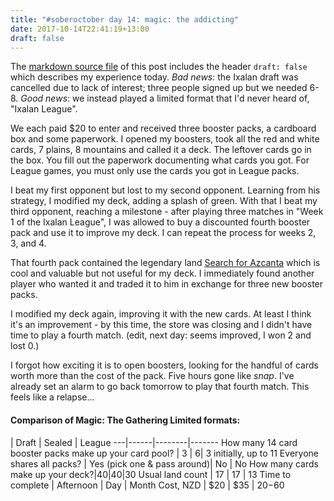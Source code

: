 ```yaml
---
title: "#soberoctober day 14: magic: the addicting"
date: 2017-10-14T22:41:19+13:00
draft: false
---
```


The [markdown source file](https://raw.githubusercontent.com/therealplato/therealplato.com/master/hugosite/content/posts/soberoctober14.md)
of this post includes the header `draft: false` which describes my experience today. *Bad news*: the Ixalan draft was cancelled due to lack
of interest; three people signed up but we needed 6-8. *Good news*: we instead played a limited format that I'd never heard of, "Ixalan
League".


We each paid $20 to enter and received three booster packs, a cardboard box and some paperwork. I opened my boosters, took all the red and
white cards, 7 plains, 8 mountains and called it a deck. The leftover cards go in the box. You fill out the paperwork documenting what cards
you got. For League games, you must only use the cards you got in League packs.

I beat my first opponent but lost to my second opponent. Learning from his strategy, I modified my deck, adding a splash of green. With that
I beat my third opponent, reaching a milestone - after playing three matches in "Week 1 of the Ixalan League", I was allowed to buy a
discounted fourth booster pack and use it to improve my deck. I can repeat the process for weeks 2, 3, and 4.

That fourth pack contained the legendary land [Search for
Azcanta](http://gatherer.wizards.com/Pages/Card/Details.aspx?name=Search+for+Azcanta) which is cool and valuable but not useful for my deck.
I immediately found another player who wanted it and traded it to him in exchange for three new booster packs. 

I modified my deck again, improving it with the new cards. At least I think it's an improvement - by this time, the store was closing and I
didn't have time to play a fourth match. (edit, next day: seems improved, I won 2 and lost 0.)

I forgot how exciting it is to open boosters, looking for the handful of cards worth more than the cost of the pack. Five hours gone like
*snap*. I've already set an alarm to go back tomorrow to play that fourth match. This feels like a relapse... 

#### Comparison of Magic: The Gathering Limited formats:

 | Draft | Sealed | League
---|------|--------|-------
How many 14 card booster packs make up your card pool? | 3 | 6| 3 initially, up to 11
Everyone shares all packs? | Yes (pick one & pass around)| No | No
How many cards make up your deck?|40|40|30
Usual land count | 17 | 17 | 13
Time to complete | Afternoon | Day | Month
Cost, NZD | $20 | $35 | $20-$60
